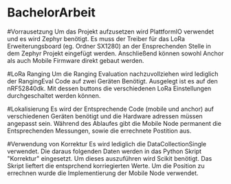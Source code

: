 # BachelorArbeit

#Vorrausetzung
Um das Projekt aufzusetzen wird PlattformIO verwendet und es wird Zephyr benötigt. Es muss der Treiber für das LoRa Erweiterungsboard (eg. Ordner SX1280) an der Ensprechenden Stelle in dem Zephyr Projekt eingefügt werden. Anschließend können sowohl Anchor als auch Mobile Firmware direkt gebaut werden.

#LoRa Ranging
Um die Ranging Evaluation nachzuvollziehen wird lediglich der RangingEval Code auf zwei Geräten Benötigt. Ausgelegt ist es auf den nRF52840dk. Mit dessen buttons die verschiedenen LoRa Einstellungen durchgeschaltet werden können.

#Lokalisierung
Es wird der Entsprechende Code (mobile und anchor) auf verschiedenen Geräten benötigt und die Hardware adressen müssen angepasst sein. Während des Ablaufes gibt die Mobile Node permanent die Entsprechenden Messungen, sowie die errechnete Postition aus.

#Verwendung von Korrektur
Es wird lediglich die DataCollectionSingle verwendet. Die daraus folgenden Daten werden in das Python Skript "Korrektur" eingesetzt. Um dieses auszuführen wird Scikit benötigt. Das Skript lieftert die entsprchend korriegierten Werte. Um die Position zu errechnen wurde die Implementierung der Mobile Node verwendet.
